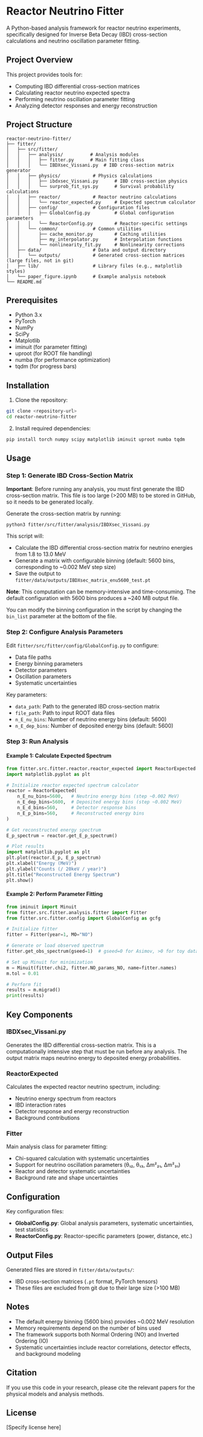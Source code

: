 # Reactor Neutrino Fitter

A Python-based analysis framework for reactor neutrino experiments, specifically designed for Inverse Beta Decay (IBD) cross-section calculations and neutrino oscillation parameter fitting.

## Project Overview

This project provides tools for:
- Computing IBD differential cross-section matrices
- Calculating reactor neutrino expected spectra
- Performing neutrino oscillation parameter fitting
- Analyzing detector responses and energy reconstruction

## Project Structure

```
reactor-neutrino-fitter/
├── fitter/
│   ├── src/fitter/
│   │   ├── analysis/          # Analysis modules
│   │   │   ├── fitter.py      # Main fitting class
│   │   │   └── IBDXsec_Vissani.py  # IBD cross-section matrix generator
│   │   ├── physics/            # Physics calculations
│   │   │   ├── ibdxsec_Vissani.py      # IBD cross-section physics
│   │   │   └── surprob_fit_sys.py      # Survival probability calculations
│   │   ├── reactor/            # Reactor neutrino calculations
│   │   │   └── reactor_expected.py     # Expected spectrum calculator
│   │   ├── config/             # Configuration files
│   │   │   ├── GlobalConfig.py         # Global configuration parameters
│   │   │   └── ReactorConfig.py        # Reactor-specific settings
│   │   └── common/             # Common utilities
│   │       ├── cache_monitor.py        # Caching utilities
│   │       ├── my_interpolator.py      # Interpolation functions
│   │       └── nonlinearity_fit.py     # Nonlinearity corrections
│   ├── data/                   # Data and output directory
│   │   └── outputs/            # Generated cross-section matrices (large files, not in git)
│   ├── lib/                    # Library files (e.g., matplotlib styles)
│   └── paper_figure.ipynb      # Example analysis notebook
└── README.md
```

## Prerequisites

- Python 3.x
- PyTorch
- NumPy
- SciPy
- Matplotlib
- iminuit (for parameter fitting)
- uproot (for ROOT file handling)
- numba (for performance optimization)
- tqdm (for progress bars)

## Installation

1. Clone the repository:
```bash
git clone <repository-url>
cd reactor-neutrino-fitter
```

2. Install required dependencies:
```bash
pip install torch numpy scipy matplotlib iminuit uproot numba tqdm
```

## Usage

### Step 1: Generate IBD Cross-Section Matrix

**Important**: Before running any analysis, you must first generate the IBD cross-section matrix. This file is too large (>200 MB) to be stored in GitHub, so it needs to be generated locally.

Generate the cross-section matrix by running:

```bash
python3 fitter/src/fitter/analysis/IBDXsec_Vissani.py
```

This script will:
- Calculate the IBD differential cross-section matrix for neutrino energies from 1.8 to 13.0 MeV
- Generate a matrix with configurable binning (default: 5600 bins, corresponding to ~0.002 MeV step size)
- Save the output to `fitter/data/outputs/IBDXsec_matrix_enu5600_test.pt`

**Note**: This computation can be memory-intensive and time-consuming. The default configuration with 5600 bins produces a ~240 MB output file.

You can modify the binning configuration in the script by changing the `bin_list` parameter at the bottom of the file.

### Step 2: Configure Analysis Parameters

Edit `fitter/src/fitter/config/GlobalConfig.py` to configure:
- Data file paths
- Energy binning parameters
- Detector parameters
- Oscillation parameters
- Systematic uncertainties

Key parameters:
- `data_path`: Path to the generated IBD cross-section matrix
- `file_path`: Path to input ROOT data files
- `n_E_nu_bins`: Number of neutrino energy bins (default: 5600)
- `n_E_dep_bins`: Number of deposited energy bins (default: 5600)

### Step 3: Run Analysis

#### Example 1: Calculate Expected Spectrum

```python
from fitter.src.fitter.reactor.reactor_expected import ReactorExpected
import matplotlib.pyplot as plt

# Initialize reactor expected spectrum calculator
reactor = ReactorExpected(
    n_E_nu_bins=5600,   # Neutrino energy bins (step ~0.002 MeV)
    n_E_dep_bins=5600,  # Deposited energy bins (step ~0.002 MeV)
    n_E_d_bins=560,     # Detector response bins
    n_E_p_bins=560,     # Reconstructed energy bins
)

# Get reconstructed energy spectrum
E_p_spectrum = reactor.get_E_p_spectrum()

# Plot results
import matplotlib.pyplot as plt
plt.plot(reactor.E_p, E_p_spectrum)
plt.xlabel("Energy (MeV)")
plt.ylabel("Counts (/ 20keV / year)")
plt.title("Reconstructed Energy Spectrum")
plt.show()
```

#### Example 2: Perform Parameter Fitting

```python
from iminuit import Minuit
from fitter.src.fitter.analysis.fitter import Fitter
from fitter.src.fitter.config import GlobalConfig as gcfg

# Initialize fitter
fitter = Fitter(year=1, MO="NO")

# Generate or load observed spectrum
fitter.get_obs_spectrum(gseed=1)  # gseed=0 for Asimov, >0 for toy data

# Set up Minuit for minimization
m = Minuit(fitter.chi2, fitter.NO_params_NO, name=fitter.names)
m.tol = 0.01

# Perform fit
results = m.migrad()
print(results)
```

## Key Components

### IBDXsec_Vissani.py
Generates the IBD differential cross-section matrix. This is a computationally intensive step that must be run before any analysis. The output matrix maps neutrino energy to deposited energy probabilities.

### ReactorExpected
Calculates the expected reactor neutrino spectrum, including:
- Neutrino energy spectrum from reactors
- IBD interaction rates
- Detector response and energy reconstruction
- Background contributions

### Fitter
Main analysis class for parameter fitting:
- Chi-squared calculation with systematic uncertainties
- Support for neutrino oscillation parameters (θ₁₂, θ₁₃, Δm²₂₁, Δm²₃₁)
- Reactor and detector systematic uncertainties
- Background rate and shape uncertainties

## Configuration

Key configuration files:
- **GlobalConfig.py**: Global analysis parameters, systematic uncertainties, test statistics
- **ReactorConfig.py**: Reactor-specific parameters (power, distance, etc.)

## Output Files

Generated files are stored in `fitter/data/outputs/`:
- IBD cross-section matrices (`.pt` format, PyTorch tensors)
- These files are excluded from git due to their large size (>100 MB)

## Notes

- The default energy binning (5600 bins) provides ~0.002 MeV resolution
- Memory requirements depend on the number of bins used
- The framework supports both Normal Ordering (NO) and Inverted Ordering (IO)
- Systematic uncertainties include reactor correlations, detector effects, and background modeling

## Citation

If you use this code in your research, please cite the relevant papers for the physical models and analysis methods.

## License

[Specify license here]

